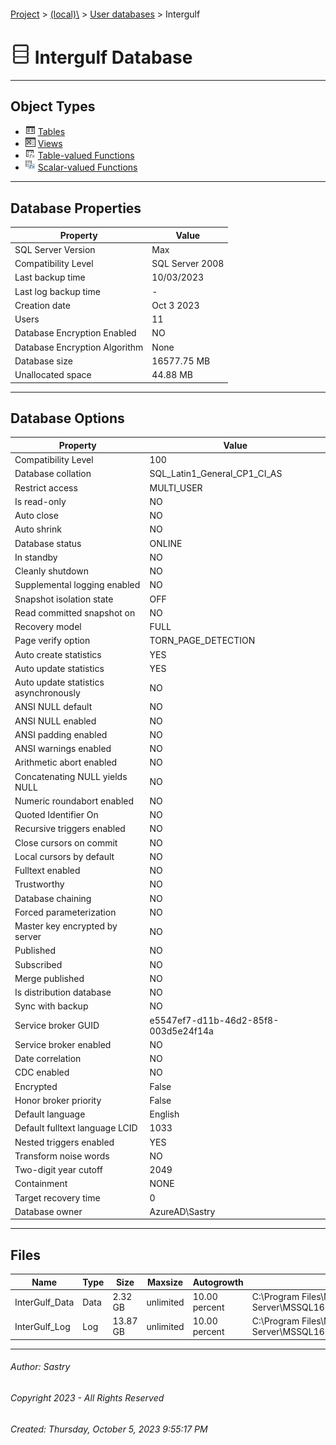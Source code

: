 #### 

[Project](../../../index.md) > [(local)\\](../../index.md) > [User databases](../index.md) > Intergulf

# ![Database](../../../Images/ntDatabase.png) Intergulf Database

---

## <a name="#objecttypes"></a>Object Types

* ![Tables](../../../Images/Table.png) [Tables](Tables/Tables.md)
* ![Views](../../../Images/View.png) [Views](Views/Views.md)
* ![Table-valued Functions](../../../Images/Function_Table.png) [Table-valued Functions](Programmability/Functions/Table-valued_Functions/Table-valued_Functions.md)
* ![Scalar-valued Functions](../../../Images/Function_Scalar.png) [Scalar-valued Functions](Programmability/Functions/Scalar-valued_Functions/Scalar-valued_Functions.md)


---

## <a name="#dbproperties"></a>Database Properties

| Property | Value |
|---|---|
| SQL Server Version | Max |
| Compatibility Level | SQL Server 2008 |
| Last backup time | 10/03/2023 |
| Last log backup time | - |
| Creation date | Oct  3 2023  |
| Users | 11 |
| Database Encryption Enabled | NO |
| Database Encryption Algorithm | None |
| Database size | 16577.75 MB |
| Unallocated space | 44.88 MB |


---

## <a name="#dboptions"></a>Database Options

| Property | Value |
|---|---|
| Compatibility Level | 100 |
| Database collation | SQL_Latin1_General_CP1_CI_AS |
| Restrict access | MULTI_USER |
| Is read-only | NO |
| Auto close | NO |
| Auto shrink | NO |
| Database status | ONLINE |
| In standby | NO |
| Cleanly shutdown | NO |
| Supplemental logging enabled | NO |
| Snapshot isolation state | OFF |
| Read committed snapshot on | NO |
| Recovery model | FULL |
| Page verify option | TORN_PAGE_DETECTION |
| Auto create statistics | YES |
| Auto update statistics | YES |
| Auto update statistics asynchronously | NO |
| ANSI NULL default | NO |
| ANSI NULL enabled | NO |
| ANSI padding enabled | NO |
| ANSI warnings enabled | NO |
| Arithmetic abort enabled | NO |
| Concatenating NULL yields NULL | NO |
| Numeric roundabort enabled | NO |
| Quoted Identifier On | NO |
| Recursive triggers enabled | NO |
| Close cursors on commit | NO |
| Local cursors by default | NO |
| Fulltext enabled | NO |
| Trustworthy | NO |
| Database chaining | NO |
| Forced parameterization | NO |
| Master key encrypted by server | NO |
| Published | NO |
| Subscribed | NO |
| Merge published | NO |
| Is distribution database | NO |
| Sync with backup | NO |
| Service broker GUID | e5547ef7-d11b-46d2-85f8-003d5e24f14a |
| Service broker enabled | NO |
| Date correlation | NO |
| CDC enabled | NO |
| Encrypted | False |
| Honor broker priority | False |
| Default language | English |
| Default fulltext language LCID | 1033 |
| Nested triggers enabled | YES |
| Transform noise words | NO |
| Two-digit year cutoff | 2049 |
| Containment | NONE |
| Target recovery time | 0 |
| Database owner | AzureAD\\Sastry |


---

## <a name="#files"></a>Files

| Name | Type | Size | Maxsize | Autogrowth | File Name |
|---|---|---|---|---|---|
| InterGulf_Data | Data | 2.32 GB | unlimited | 10.00 percent | C:\\Program Files\\Microsoft SQL Server\\MSSQL16.MSSQLSERVER\\MSSQL\\DATA\\Intergulf.mdf |
| InterGulf_Log | Log | 13.87 GB | unlimited | 10.00 percent | C:\\Program Files\\Microsoft SQL Server\\MSSQL16.MSSQLSERVER\\MSSQL\\DATA\\Intergulf.LDF |


---

###### Author:  Sastry

###### Copyright 2023 - All Rights Reserved

###### Created: Thursday, October 5, 2023 9:55:17 PM

